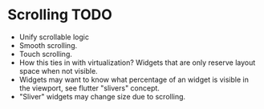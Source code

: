 # Scrolling TODO

* Unify scrollable logic
* Smooth scrolling.
* Touch scrolling.
* How this ties in with virtualization? Widgets that are only reserve layout space when not visible.
* Widgets may want to know what percentage of an widget is visible in the viewport, see flutter "slivers" concept.
* "Sliver" widgets may change size due to scrolling.